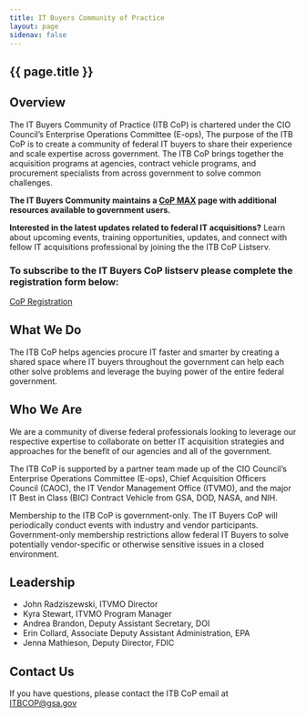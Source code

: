 ```yaml
---
title: IT Buyers Community of Practice
layout: page
sidenav: false
---
```


<section class="grid-container border-bottom border-gray-30 padding-left-0 padding-right-1">
<h1 class="margin-top-0">{{ page.title }}</h1>

<h2>Overview</h2>

<div class="margin-bottom-2">

<p>The IT Buyers Community of Practice (ITB CoP) is chartered under the CIO Council’s Enterprise Operations Committee (E-ops), The purpose of the ITB CoP is to create a community of federal IT buyers to share their experience and scale expertise across government. The ITB CoP brings together the acquisition programs at agencies, contract vehicle programs, and procurement specialists from across government to solve common challenges.</p>

<p><strong>The IT Buyers Community maintains a <a href = "https://community.max.gov/pages/viewpage.action?spaceKey=Egov&title=IT+Buyers+Community+of+Practice">CoP MAX</a> page with additional resources available to government users.
</strong></p>

<p><strong>Interested in the latest updates related to federal IT acquisitions?</strong> Learn about upcoming events, training opportunities, updates, and connect with fellow IT acquisitions professional by joining the the ITB CoP Listserv.</p>


<h3>To subscribe to the IT Buyers CoP listserv please complete the registration form below:</h3>
<!-- <ul>
  <li>email <a href="mailto:listserv@listserv.gsa.gov">listserv@listserv.gsa.gov</a></li>
  <li>The message should not have a subject</li>
  <li>Please include the text "subscribe ITBCOP" in the body of the message</li>
  <li>You must have a .gov or .mil email address to join the ITB CoP</li>
</ul> -->
 <a class="usa-button btn-primary learn" href="https://app.smartsheetgov.com/b/form/c2ecf3cb3df34e6f83524401336f1d8d" target="_blank" rel="noreferrer noopener">CoP Registration</a>
</div>  
</section>

<section class="grid-container padding-left-1 padding-right-1">
<h2>What We Do</h2>
<p>The ITB CoP helps agencies procure IT faster and smarter by creating a shared space where IT buyers throughout the government can help each other solve problems and leverage the buying power of the entire federal government.</p>

<h2>Who We Are</h2>
<p>We are a community of diverse federal professionals looking to leverage our respective expertise to collaborate on better IT acquisition strategies and approaches for the benefit of our agencies and all of the government.</p>

<p>The ITB CoP is supported by a partner team made up of the CIO Council’s Enterprise Operations Committee (E-ops), Chief Acquisition Officers Council (CAOC), the IT Vendor Management Office (ITVMO), and the major IT Best in Class (BIC) Contract Vehicle from GSA, DOD, NASA, and NIH.</p>

<p>Membership to the ITB CoP is government-only. The IT Buyers CoP will periodically conduct events with industry and vendor participants. Government-only membership restrictions allow federal IT Buyers to solve potentially vendor-specific or otherwise sensitive issues in a closed environment.</p>

<h2>Leadership</h2>
<ul>
<li>John Radziszewski, ITVMO Director</li>
<li>Kyra Stewart, ITVMO Program Manager</li>
<li>Andrea Brandon, Deputy Assistant Secretary, DOI</li>
<li>Erin Collard, Associate Deputy Assistant Administration, EPA</li>
<li>Jenna Mathieson, Deputy Director, FDIC</li>
</ul>

<h2>Contact Us</h2>
<p>If you have questions, please contact the ITB CoP email at <a href="mailto:ITBCOP@gsa.gov">ITBCOP@gsa.gov</a></p>
</section>
